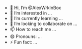- 👋 Hi, I’m @AlexWrkInBox
- 👀 I’m interested in ...
- 🌱 I’m currently learning ...
- 💞️ I’m looking to collaborate on ...
- 📫 How to reach me ...
- 😄 Pronouns: ...
- ⚡ Fun fact: ...

<!---
AlexWrkInBox/AlexWrkInBox is a ✨ special ✨ repository because its `README.md` (this file) appears on your GitHub profile.
You can click the Preview link to take a look at your changes.
--->
